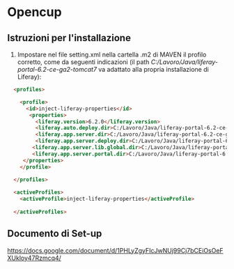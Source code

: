 # Opencup

## Istruzioni per l'installazione

1. Impostare nel file setting.xml nella cartella .m2 di MAVEN il profilo corretto, come da seguenti indicazioni (il path _C:/Lavoro/Java/liferay-portal-6.2-ce-ga2-tomcat7_ va adattato alla propria installazione di Liferay):

```html
  <profiles>

	<profile>
      <id>inject-liferay-properties</id>
       <properties>
         <liferay.version>6.2.0</liferay.version>
         <liferay.auto.deploy.dir>C:/Lavoro/Java/liferay-portal-6.2-ce-ga2-tomcat7/deploy</liferay.auto.deploy.dir>
         <liferay.app.server.dir>C:/Lavoro/Java/liferay-portal-6.2-ce-ga2-tomcat7/tomcat-7.0.42</liferay.app.server.dir>
         <liferay.app.server.deploy.dir>C:/Lavoro/Java/liferay-portal-6.2-ce-ga2-tomcat7/tomcat-7.0.42/webapps</liferay.app.server.deploy.dir>
        <liferay.app.server.lib.global.dir>C:/Lavoro/Java/liferay-portal-6.2-ce-ga2-tomcat7/tomcat-7.0.42/lib/ext</liferay.app.server.lib.global.dir>
        <liferay.app.server.portal.dir>C:/Lavoro/Java/liferay-portal-6.2-ce-ga2-tomcat7/tomcat-7.0.42/webapps/ROOT</liferay.app.server.portal.dir>
     </properties>
    </profile>
	
  </profiles>

  <activeProfiles>
  	<activeProfile>inject-liferay-properties</activeProfile>
	
  </activeProfiles>
```


## Documento di Set-up
https://docs.google.com/document/d/1PHLyZgyFIcJwNUj99Cj7bCEiOsOeFXUkloy47Rzmcq4/
